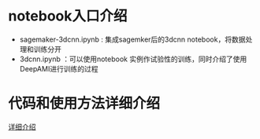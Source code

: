 # notebook入口介绍
* sagemaker-3dcnn.ipynb : 集成sagemker后的3dcnn notebook，将数据处理和训练分开
* 3dcnn.ipynb ：可以使用notebook 实例作试验性的训练，同时介绍了使用DeepAMI进行训练的过程

# 代码和使用方法详细介绍
[详细介绍](./orgin.md)